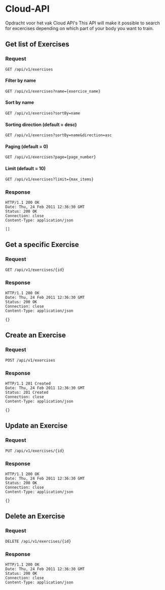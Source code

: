 # Cloud-API
Opdracht voor het vak Cloud API's This API will make it possible to search for excercises depending on which part of your body you want to train.

## Get list of Exercises

### Request
`GET /api/v1/exercises`

#### Filter by name
`GET /api/v1/exercises?name={exercice_name}`

#### Sort by name
`GET /api/v1/exercises?sortBy=name`

#### Sorting direction (default = desc)
`GET /api/v1/exercises?sortBy=name&direction=asc`

#### Paging (default = 0)
`GET /api/v1/exercises?page={page_number}`

#### Limit (default = 10)
`GET /api/v1/exercises?limit={max_items}`

### Response

```
HTTP/1.1 200 OK
Date: Thu, 24 Feb 2011 12:36:30 GMT
Status: 200 OK
Connection: close
Content-Type: application/json

[]
```

## Get a specific Exercise

### Request
`GET /api/v1/exercises/{id}`

### Response

```
HTTP/1.1 200 OK
Date: Thu, 24 Feb 2011 12:36:30 GMT
Status: 200 OK
Connection: close
Content-Type: application/json

{}
```

## Create an Exercise

### Request
`POST /api/v1/exercises`

### Response

```
HTTP/1.1 201 Created
Date: Thu, 24 Feb 2011 12:36:30 GMT
Status: 201 Created
Connection: close
Content-Type: application/json

{}
```

## Update an Exercise

### Request
`PUT /api/v1/exercises/{id}`

### Response

```
HTTP/1.1 200 OK
Date: Thu, 24 Feb 2011 12:36:30 GMT
Status: 200 OK
Connection: close
Content-Type: application/json

{}
```

## Delete an Exercise 

### Request 
`DELETE /api/v1/exercises/{id}`

### Response

```
HTTP/1.1 200 OK
Date: Thu, 24 Feb 2011 12:36:30 GMT
Status: 200 OK
Connection: close
Content-Type: application/json
```